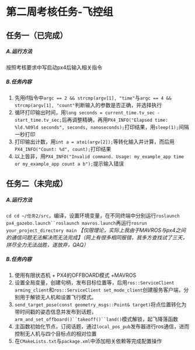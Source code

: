 # 第二周考核任务-飞控组

## 任务一（已完成）

##### A.运行方法
按照考核要求中写启动px4后输入相关指令
##### B.任务内容
1. 先用if指令中`argc == 2 && strcmp(argv[1], "time"`与`argc == 4 && strcmp(argv[1], "count"`判断输入的参数是否正确，并选择执行
2. 循环打印输出时间，用`long seconds = current_time.tv_sec - start_time.tv_sec;`后再调整精确，再用`PX4_INFO("Elapsed time: %ld.%09ld seconds", seconds, nanoseconds);`打印结果，用`sleep(1);`间隔一秒打印
3. 打印输出计数，用`int a = atoi(argv[2]);`等转化输入并计算，而后用`PX4_INFO("Count: %d", count);`打印结果
4. 以上皆非，用`PX4_INFO("Invalid command. Usage: my_example_app time or my_example_app count a b");`提示输入错误
## 任务二（未完成）

##### A.运行方法
`cd cd ~/任务2/src`，编译，设置环境变量，在不同终端中分别运行`roslaunch px4_gazebo.launch``roslaunch mavros.launch`再运行`rosrun your_project_directory main`
*【仅限理论，实际上我由于MAVROS与px4之间的通信问题无法解决而无法完成】（网上有很多相同报错，我多方查找试了三天，拼尽全力无法战胜，遂放弃，QAQ）*
##### B.任务内容
1. 使用有限状态机 + PX4的OFFBOARD模式 +MAVROS
2. 设置全局变量，创建句柄，发布目标位置等，后用`ros::ServiceClient arming_client`和`ros::ServiceClient set_mode_client`创建服务客户端，分别用于解锁无人机和设置飞行模式。
3. `send_target_pose(const geometry_msgs::Point& target)`将点位置转化为带时间戳的姿态信息并发布到话题，`arm_and_set_offboard()``takeoff()``land()`模式解锁，起飞降落函数
4. 主函数初始化节点，订阅话题，通过`local_pos_pub`发布器进行ros通信，进而控制无人机与四个目标点的相对位置
5. 在`CMakeLists.txt`与`package.xml`中添加相关依赖等完成配置操作